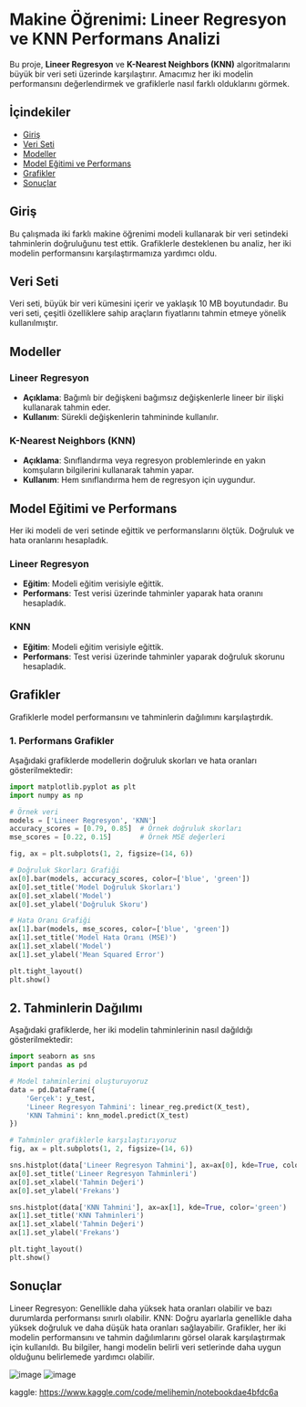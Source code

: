 # Makine Öğrenimi: Lineer Regresyon ve KNN Performans Analizi

Bu proje, **Lineer Regresyon** ve **K-Nearest Neighbors (KNN)** algoritmalarını büyük bir veri seti üzerinde karşılaştırır. Amacımız her iki modelin performansını değerlendirmek ve grafiklerle nasıl farklı olduklarını görmek.

## İçindekiler

- [Giriş](#giriş)
- [Veri Seti](#veri-seti)
- [Modeller](#modeller)
- [Model Eğitimi ve Performans](#model-eğitimi-ve-performans)
- [Grafikler](#grafikler)
- [Sonuçlar](#sonuçlar)

## Giriş

Bu çalışmada iki farklı makine öğrenimi modeli kullanarak bir veri setindeki tahminlerin doğruluğunu test ettik. Grafiklerle desteklenen bu analiz, her iki modelin performansını karşılaştırmamıza yardımcı oldu.

## Veri Seti

Veri seti, büyük bir veri kümesini içerir ve yaklaşık 10 MB boyutundadır. Bu veri seti, çeşitli özelliklere sahip araçların fiyatlarını tahmin etmeye yönelik kullanılmıştır.

## Modeller

### Lineer Regresyon

- **Açıklama**: Bağımlı bir değişkeni bağımsız değişkenlerle lineer bir ilişki kullanarak tahmin eder.
- **Kullanım**: Sürekli değişkenlerin tahmininde kullanılır.

### K-Nearest Neighbors (KNN)

- **Açıklama**: Sınıflandırma veya regresyon problemlerinde en yakın komşuların bilgilerini kullanarak tahmin yapar.
- **Kullanım**: Hem sınıflandırma hem de regresyon için uygundur.

## Model Eğitimi ve Performans

Her iki modeli de veri setinde eğittik ve performanslarını ölçtük. Doğruluk ve hata oranlarını hesapladık.

### Lineer Regresyon

- **Eğitim**: Modeli eğitim verisiyle eğittik.
- **Performans**: Test verisi üzerinde tahminler yaparak hata oranını hesapladık.

### KNN

- **Eğitim**: Modeli eğitim verisiyle eğittik.
- **Performans**: Test verisi üzerinde tahminler yaparak doğruluk skorunu hesapladık.

## Grafikler

Grafiklerle model performansını ve tahminlerin dağılımını karşılaştırdık.

### 1. Performans Grafikler

Aşağıdaki grafiklerde modellerin doğruluk skorları ve hata oranları gösterilmektedir:

```python
import matplotlib.pyplot as plt
import numpy as np

# Örnek veri
models = ['Lineer Regresyon', 'KNN']
accuracy_scores = [0.79, 0.85]  # Örnek doğruluk skorları
mse_scores = [0.22, 0.15]       # Örnek MSE değerleri

fig, ax = plt.subplots(1, 2, figsize=(14, 6))

# Doğruluk Skorları Grafiği
ax[0].bar(models, accuracy_scores, color=['blue', 'green'])
ax[0].set_title('Model Doğruluk Skorları')
ax[0].set_xlabel('Model')
ax[0].set_ylabel('Doğruluk Skoru')

# Hata Oranı Grafiği
ax[1].bar(models, mse_scores, color=['blue', 'green'])
ax[1].set_title('Model Hata Oranı (MSE)')
ax[1].set_xlabel('Model')
ax[1].set_ylabel('Mean Squared Error')

plt.tight_layout()
plt.show()
```


## 2. Tahminlerin Dağılımı
Aşağıdaki grafiklerde, her iki modelin tahminlerinin nasıl dağıldığı gösterilmektedir:
```python
import seaborn as sns
import pandas as pd

# Model tahminlerini oluşturuyoruz
data = pd.DataFrame({
    'Gerçek': y_test,
    'Lineer Regresyon Tahmini': linear_reg.predict(X_test),
    'KNN Tahmini': knn_model.predict(X_test)
})

# Tahminler grafiklerle karşılaştırıyoruz
fig, ax = plt.subplots(1, 2, figsize=(14, 6))

sns.histplot(data['Lineer Regresyon Tahmini'], ax=ax[0], kde=True, color='blue')
ax[0].set_title('Lineer Regresyon Tahminleri')
ax[0].set_xlabel('Tahmin Değeri')
ax[0].set_ylabel('Frekans')

sns.histplot(data['KNN Tahmini'], ax=ax[1], kde=True, color='green')
ax[1].set_title('KNN Tahminleri')
ax[1].set_xlabel('Tahmin Değeri')
ax[1].set_ylabel('Frekans')

plt.tight_layout()
plt.show()
```

## Sonuçlar
Lineer Regresyon: Genellikle daha yüksek hata oranları olabilir ve bazı durumlarda performansı sınırlı olabilir.
KNN: Doğru ayarlarla genellikle daha yüksek doğruluk ve daha düşük hata oranları sağlayabilir.
Grafikler, her iki modelin performansını ve tahmin dağılımlarını görsel olarak karşılaştırmak için kullanıldı. Bu bilgiler, hangi modelin belirli veri setlerinde daha uygun olduğunu belirlemede yardımcı olabilir.


![image](https://github.com/user-attachments/assets/597e4a34-335f-4e0b-aec0-4e5fff4c78ec)
![image](https://github.com/user-attachments/assets/74ae27f3-c152-4bd0-9f70-fa83196f09be)


kaggle: https://www.kaggle.com/code/melihemin/notebookdae4bfdc6a
